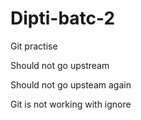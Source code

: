 # Dipti-batc-2
Git practise

Should not go upstream

Should not go upsteam again

Git is not working with ignore
